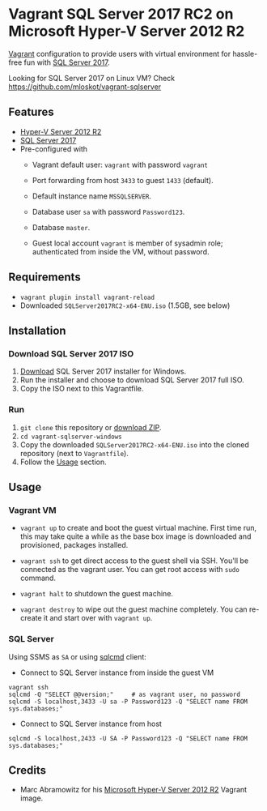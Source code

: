 # Vagrant SQL Server 2017 RC2 on Microsoft Hyper-V Server 2012 R2

[Vagrant](https://www.vagrantup.com/) configuration to provide users with
virtual environment for hassle-free fun with [SQL Server 2017](https://www.microsoft.com/en-us/sql-server/sql-server-2017).

Looking for SQL Server 2017 on Linux VM? Check https://github.com/mloskot/vagrant-sqlserver

## Features

* [Hyper-V Server 2012 R2](https://technet.microsoft.com/en-us/library/hh833684(v=ws.11).aspx)
* [SQL Server 2017](http://www.microsoft.com/en-us/sql-server/sql-server-2017)
* Pre-configured with
  * Vagrant default user: `vagrant` with password `vagrant`
  
  * Port forwarding from host `3433` to guest `1433` (default).
  * Default instance name `MSSQLSERVER`.
  * Database user `sa` with password `Password123`.
  * Database `master`.
  * Guest local account `vagrant` is member of sysadmin role; authenticated from inside the VM, without password.
  
## Requirements

* `vagrant plugin install vagrant-reload`
* Downloaded `SQLServer2017RC2-x64-ENU.iso` (1.5GB, see below)

## Installation

### Download SQL Server 2017 ISO

1. [Download](https://www.microsoft.com/en-us/sql-server/sql-server-2017) SQL Server 2017 installer for Windows.
2. Run the installer and choose to download SQL Server 2017 full ISO.
3. Copy the ISO next to this Vagrantfile.

### Run

1. `git clone` this repository or [download ZIP](https://github.com/mloskot/vagrant-sqlserver/archive/master.zip).
2. `cd vagrant-sqlserver-windows`
3. Copy the downloaded `SQLServer2017RC2-x64-ENU.iso` into the cloned repository (next to `Vagrantfile`).
4. Follow the [Usage](#usage) section.

## Usage

### Vagrant VM

* `vagrant up` to create and boot the guest virtual machine.
First time run, this may take quite a while as the base box image is downloaded
and provisioned, packages installed.

* `vagrant ssh` to get direct access to the guest shell via SSH.
You'll be connected as the vagrant user.
You can get root access with `sudo` command.

* `vagrant halt` to shutdown the guest machine.

* `vagrant destroy` to wipe out the guest machine completely.
You can re-create it and start over with `vagrant up`.

### SQL Server

Using SSMS as `SA` or using [sqlcmd](https://docs.microsoft.com/en-us/sql/tools/sqlcmd-utility) client:

* Connect to SQL Server instance from inside the guest VM

```
vagrant ssh
sqlcmd -Q "SELECT @@version;"     # as vagrant user, no password
sqlcmd -S localhost,3433 -U sa -P Password123 -Q "SELECT name FROM sys.databases;"
```

* Connect to SQL Server instance from host

```
sqlcmd -S localhost,2433 -U SA -P Password123 -Q "SELECT name FROM sys.databases;"
```

## Credits

* Marc Abramowitz for his [Microsoft Hyper-V Server 2012 R2](https://github.com/msabramo/vagrant_hyperv_server_free) Vagrant image.
